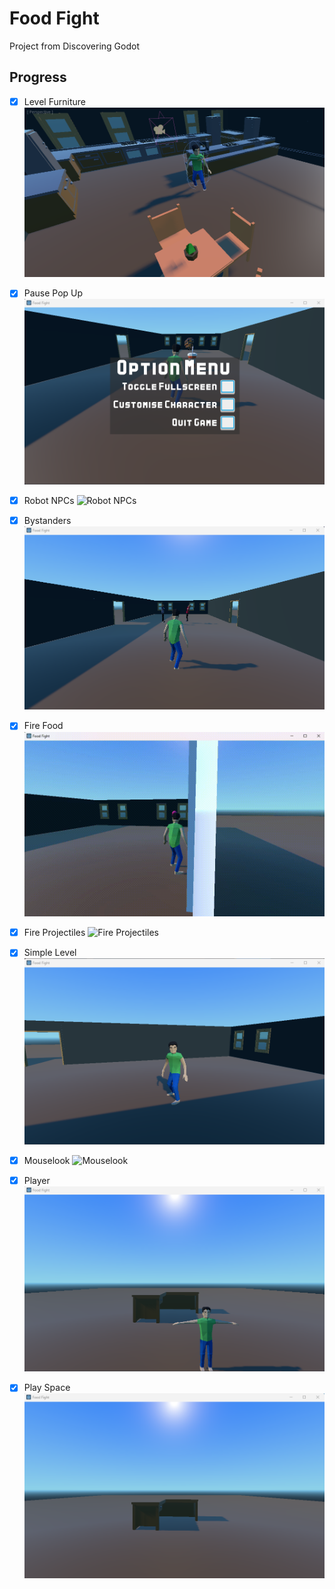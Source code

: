 # Food Fight

Project from Discovering Godot

## Progress

- [x] Level Furniture
![Level Furniture](_screenshots/furniture.png)

- [x] Pause Pop Up
![Pause Pop Up](_screenshots/pause-popup.png)

- [x] Robot NPCs
![Robot NPCs](_screenshots/robot-npc.gif)

- [x] Bystanders
![Bystanders](_screenshots/bystanders.png)

- [x] Fire Food
![Fire Food](_screenshots/fire-food.gif)

- [x] Fire Projectiles
![Fire Projectiles](_screenshots/fire.gif)

- [x] Simple Level
![Simple Level](_screenshots/simple-level.png)

- [x] Mouselook
![Mouselook](_screenshots/mouselook.gif)

- [x] Player
![Player](_screenshots/player.png)

- [x] Play Space
![Play Space](_screenshots/play-space.png)

